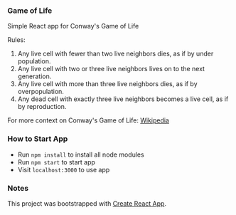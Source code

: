 ### Game of Life
Simple React app for Conway's Game of Life

Rules:
1. Any live cell with fewer than two live neighbors dies, as if by under population.
2. Any live cell with two or three live neighbors lives on to the next generation.
3. Any live cell with more than three live neighbors dies, as if by overpopulation.
4. Any dead cell with exactly three live neighbors becomes a live cell, as if by reproduction.

For more context on Conway's Game of Life: [Wikipedia](https://en.wikipedia.org/wiki/Conway%27s_Game_of_Life)

### How to Start App
- Run `npm install` to install all node modules
- Run `npm start` to start app
- Visit `localhost:3000` to use app

### Notes
This project was bootstrapped with [Create React App](https://github.com/facebookincubator/create-react-app).